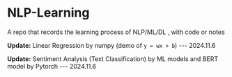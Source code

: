 # NLP-Learning
A repo that records the learning process of NLP/ML/DL , with code or notes

**Update:** Linear Regression by numpy (demo of `y = wx + b`)    --- 2024.11.6

**Update:** Sentiment Analysis (Text Classification) by ML models and BERT model by Pytorch    --- 2024.11.6
